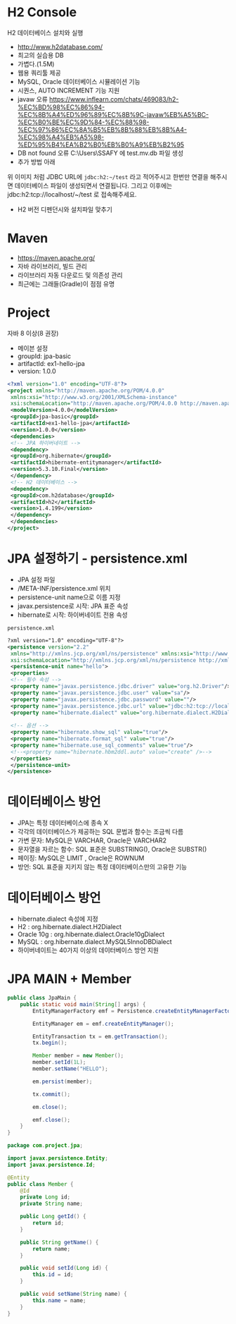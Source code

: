 # H2 Console
H2 데이터베이스 설치와 실행
- http://www.h2database.com/
- 최고의 실습용 DB
- 가볍다.(1.5M)
- 웹용 쿼리툴 제공
- MySQL, Oracle 데이터베이스 시뮬레이션 기능
- 시퀀스, AUTO INCREMENT 기능 지원
- javaw 오류 https://www.inflearn.com/chats/469083/h2-%EC%BD%98%EC%86%94-%EC%8B%A4%ED%96%89%EC%8B%9C-javaw%EB%A5%BC-%EC%B0%BE%EC%9D%84-%EC%88%98-%EC%97%86%EC%8A%B5%EB%8B%88%EB%8B%A4-%EC%98%A4%EB%A5%98-%ED%95%B4%EA%B2%B0%EB%B0%A9%EB%B2%95
- DB not found 오류 C:\Users\SSAFY 에 test.mv.db 파일 생성
- 추가 방법 아래

위 이미지 처럼 JDBC URL에 `jdbc:h2:~/test` 라고 적어주시고 한번만 연결을 해주시면 데이터베이스 파일이 생성되면서 연결됩니다.
그리고 이후에는 jdbc:h2:tcp://localhost/~/test 로 접속해주세요.
- H2 버전 디펜던시와 설치파일 맞추기

# Maven
- https://maven.apache.org/
- 자바 라이브러리, 빌드 관리
- 라이브러리 자동 다운로드 및 의존성 관리
- 최근에는 그래들(Gradle)이 점점 유명

# Project
자바 8 이상(8 권장)
- 메이븐 설정
- groupId: jpa-basic
- artifactId: ex1-hello-jpa
- version: 1.0.0

```xml
<?xml version="1.0" encoding="UTF-8"?> 
<project xmlns="http://maven.apache.org/POM/4.0.0" 
 xmlns:xsi="http://www.w3.org/2001/XMLSchema-instance" 
 xsi:schemaLocation="http://maven.apache.org/POM/4.0.0 http://maven.apache.org/xsd/maven-4.0.0.xsd"> 
 <modelVersion>4.0.0</modelVersion> 
 <groupId>jpa-basic</groupId> 
 <artifactId>ex1-hello-jpa</artifactId> 
 <version>1.0.0</version> 
 <dependencies> 
 <!-- JPA 하이버네이트 --> 
 <dependency> 
 <groupId>org.hibernate</groupId> 
 <artifactId>hibernate-entitymanager</artifactId> 
 <version>5.3.10.Final</version> 
 </dependency> 
 <!-- H2 데이터베이스 --> 
 <dependency> 
 <groupId>com.h2database</groupId> 
 <artifactId>h2</artifactId> 
 <version>1.4.199</version> 
 </dependency> 
 </dependencies> 
</project>
```

# JPA 설정하기 - persistence.xml
- JPA 설정 파일
- /META-INF/persistence.xml 위치
- persistence-unit name으로 이름 지정
- javax.persistence로 시작: JPA 표준 속성
- hibernate로 시작: 하이버네이트 전용 속성

`persistence.xml`
```xml
?xml version="1.0" encoding="UTF-8"?> 
<persistence version="2.2" 
 xmlns="http://xmlns.jcp.org/xml/ns/persistence" xmlns:xsi="http://www.w3.org/2001/XMLSchema-instance" 
 xsi:schemaLocation="http://xmlns.jcp.org/xml/ns/persistence http://xmlns.jcp.org/xml/ns/persistence/persistence_2_2.xsd"> 
 <persistence-unit name="hello"> 
 <properties> 
 <!-- 필수 속성 --> 
 <property name="javax.persistence.jdbc.driver" value="org.h2.Driver"/> 
 <property name="javax.persistence.jdbc.user" value="sa"/> 
 <property name="javax.persistence.jdbc.password" value=""/> 
 <property name="javax.persistence.jdbc.url" value="jdbc:h2:tcp://localhost/~/test"/> 
 <property name="hibernate.dialect" value="org.hibernate.dialect.H2Dialect"/> 
 
 <!-- 옵션 --> 
 <property name="hibernate.show_sql" value="true"/> 
 <property name="hibernate.format_sql" value="true"/> 
 <property name="hibernate.use_sql_comments" value="true"/> 
 <!--<property name="hibernate.hbm2ddl.auto" value="create" />--> 
 </properties> 
 </persistence-unit> 
</persistence> 
```

# 데이터베이스 방언
- JPA는 특정 데이터베이스에 종속 X
- 각각의 데이터베이스가 제공하는 SQL 문법과 함수는 조금씩 다름
- 가변 문자: MySQL은 VARCHAR, Oracle은 VARCHAR2
- 문자열을 자르는 함수: SQL 표준은 SUBSTRING(), Oracle은 SUBSTR()
- 페이징: MySQL은 LIMIT , Oracle은 ROWNUM
- 방언: SQL 표준을 지키지 않는 특정 데이터베이스만의 고유한 기능

# 데이터베이스 방언
- hibernate.dialect 속성에 지정
- H2 : org.hibernate.dialect.H2Dialect
- Oracle 10g : org.hibernate.dialect.Oracle10gDialect
- MySQL : org.hibernate.dialect.MySQL5InnoDBDialect
- 하이버네이트는 40가지 이상의 데이터베이스 방언 지원

# JPA MAIN + Member

```java
public class JpaMain {
    public static void main(String[] args) {
        EntityManagerFactory emf = Persistence.createEntityManagerFactory("hello");

        EntityManager em = emf.createEntityManager();

        EntityTransaction tx = em.getTransaction();
        tx.begin();

        Member member = new Member();
        member.setId(1L);
        member.setName("HELLO");

        em.persist(member);

        tx.commit();

        em.close();

        emf.close();
    }
}
```
```java
package com.project.jpa;

import javax.persistence.Entity;
import javax.persistence.Id;

@Entity
public class Member {
    @Id
    private Long id;
    private String name;

    public Long getId() {
        return id;
    }

    public String getName() {
        return name;
    }

    public void setId(Long id) {
        this.id = id;
    }

    public void setName(String name) {
        this.name = name;
    }
}

```